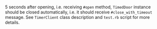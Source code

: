 5 seconds after opening, i.e. receiving `#open` method, `TimedDoor` instance should be closed automatically, 
i.e. it should receive `#close_with_timeout` message.
See `TimerClient` class description and `test.rb` script for more details.
